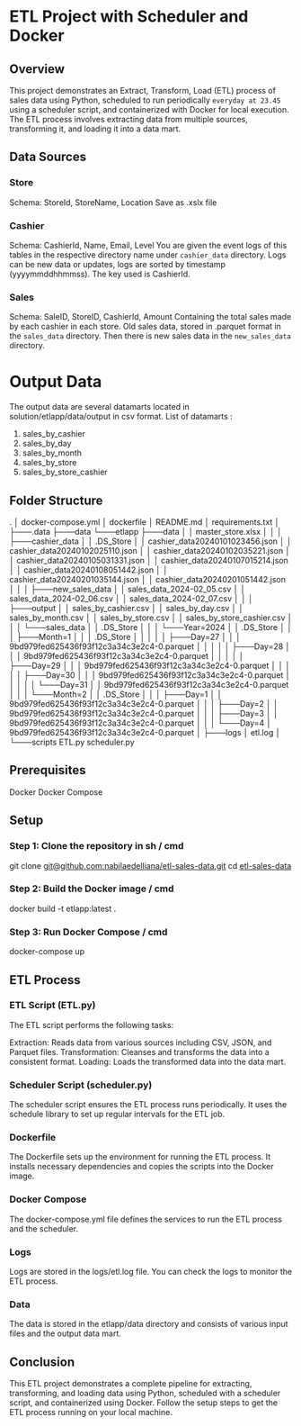 # ETL Project with Scheduler and Docker
## Overview
This project demonstrates an Extract, Transform, Load (ETL) process of sales data using Python, scheduled to run periodically `everyday at 23.45` using a scheduler script, and containerized with Docker for local execution. The ETL process involves extracting data from multiple sources, transforming it, and loading it into a data mart.

## Data Sources
### Store
Schema: StoreId, StoreName, Location
Save as .xslx file

### Cashier
Schema: CashierId, Name, Email, Level
You are given the event logs of this tables in the respective directory name under `cashier_data` directory.
Logs can be new data or updates, logs are sorted by timestamp (yyyymmddhhmmss). The key used is CashierId.

### Sales
Schema: SaleID, StoreID, CashierId, Amount
Containing the total sales made by each cashier in each store.
Old sales data, stored in .parquet format in the `sales_data` directory.
Then there is new sales data in the `new_sales_data` directory.

# Output Data
The output data are several datamarts located in solution/etlapp/data/output in csv format.
List of datamarts :
1. sales_by_cashier
2. sales_by_day
3. sales_by_month
4. sales_by_store
5. sales_by_store_cashier

## Folder Structure
.
│   docker-compose.yml
│   dockerfile
│   README.md
│   requirements.txt
│
├───.data
├───data
└───etlapp
    ├───data
    │   │   master_store.xlsx
    │   │
    │   ├───cashier_data
    │   │       .DS_Store
    │   │       cashier_data20240101023456.json
    │   │       cashier_data20240102025110.json
    │   │       cashier_data20240102035221.json
    │   │       cashier_data20240105031331.json
    │   │       cashier_data20240107015214.json
    │   │       cashier_data20240108051442.json
    │   │       cashier_data20240201035144.json
    │   │       cashier_data20240201051442.json
    │   │
    │   ├───new_sales_data
    │   │       sales_data_2024-02_05.csv
    │   │       sales_data_2024-02_06.csv
    │   │       sales_data_2024-02_07.csv
    │   │
    │   ├───output
    │   │       sales_by_cashier.csv
    │   │       sales_by_day.csv
    │   │       sales_by_month.csv
    │   │       sales_by_store.csv
    │   │       sales_by_store_cashier.csv
    │   │
    │   └───sales_data
    │       │   .DS_Store
    │       │
    │       └───Year=2024
    │           │   .DS_Store
    │           │
    │           ├───Month=1
    │           │   │   .DS_Store
    │           │   │
    │           │   ├───Day=27
    │           │   │       9bd979fed625436f93f12c3a34c3e2c4-0.parquet
    │           │   │
    │           │   ├───Day=28
    │           │   │       9bd979fed625436f93f12c3a34c3e2c4-0.parquet
    │           │   │
    │           │   ├───Day=29
    │           │   │       9bd979fed625436f93f12c3a34c3e2c4-0.parquet
    │           │   │
    │           │   ├───Day=30
    │           │   │       9bd979fed625436f93f12c3a34c3e2c4-0.parquet
    │           │   │
    │           │   └───Day=31
    │           │           9bd979fed625436f93f12c3a34c3e2c4-0.parquet
    │           │
    │           └───Month=2
    │               │   .DS_Store
    │               │
    │               ├───Day=1
    │               │       9bd979fed625436f93f12c3a34c3e2c4-0.parquet
    │               │
    │               ├───Day=2
    │               │       9bd979fed625436f93f12c3a34c3e2c4-0.parquet
    │               │
    │               ├───Day=3
    │               │       9bd979fed625436f93f12c3a34c3e2c4-0.parquet
    │               │
    │               └───Day=4
    │                       9bd979fed625436f93f12c3a34c3e2c4-0.parquet
    │
    ├───logs
    │       etl.log
    │
    └───scripts
            ETL.py
            scheduler.py

## Prerequisites
Docker
Docker Compose

## Setup
### Step 1: Clone the repository in sh / cmd
git clone [git@github.com:nabilaedelliana/etl-sales-data.git](git@github.com:nabilaedelliana/etl-sales-data.git)
cd [etl-sales-data](https://github.com/nabilaedelliana/etl-sales-data/tree/master)
### Step 2: Build the Docker image / cmd
docker build -t etlapp:latest .
### Step 3: Run Docker Compose / cmd
docker-compose up


## ETL Process
### ETL Script (ETL.py)
The ETL script performs the following tasks:

Extraction: Reads data from various sources including CSV, JSON, and Parquet files.
Transformation: Cleanses and transforms the data into a consistent format.
Loading: Loads the transformed data into the data mart.

### Scheduler Script (scheduler.py)
The scheduler script ensures the ETL process runs periodically. It uses the schedule library to set up regular intervals for the ETL job.

### Dockerfile
The Dockerfile sets up the environment for running the ETL process. It installs necessary dependencies and copies the scripts into the Docker image.

### Docker Compose
The docker-compose.yml file defines the services to run the ETL process and the scheduler.

### Logs
Logs are stored in the logs/etl.log file. You can check the logs to monitor the ETL process.

### Data
The data is stored in the etlapp/data directory and consists of various input files and the output data mart.

## Conclusion
This ETL project demonstrates a complete pipeline for extracting, transforming, and loading data using Python, scheduled with a scheduler script, and containerized using Docker. Follow the setup steps to get the ETL process running on your local machine.

